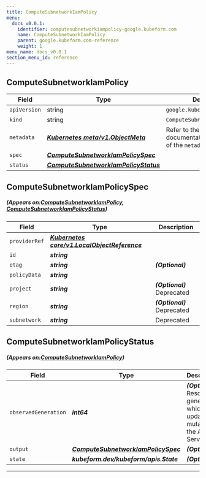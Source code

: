 ```yaml
---
title: ComputeSubnetworkIamPolicy
menu:
  docs_v0.0.1:
    identifier: computesubnetworkiampolicy-google.kubeform.com
    name: ComputeSubnetworkIamPolicy
    parent: google.kubeform.com-reference
    weight: 1
menu_name: docs_v0.0.1
section_menu_id: reference
---
```


## ComputeSubnetworkIamPolicy
| Field | Type | Description |
| ------ | ----- | ----------- |
| `apiVersion` | string | `google.kubeform.com/v1alpha1` |
|    `kind` | string | `ComputeSubnetworkIamPolicy` |
| `metadata` | ***[Kubernetes meta/v1.ObjectMeta](https://kubernetes.io/docs/reference/generated/kubernetes-api/v1.13/#objectmeta-v1-meta)***|Refer to the Kubernetes API documentation for the fields of the `metadata` field.|
| `spec` | ***[ComputeSubnetworkIamPolicySpec](#ComputeSubnetworkIamPolicySpec)***||
| `status` | ***[ComputeSubnetworkIamPolicyStatus](#ComputeSubnetworkIamPolicyStatus)***||
## ComputeSubnetworkIamPolicySpec
##### (Appears on:[ComputeSubnetworkIamPolicy](#ComputeSubnetworkIamPolicy), [ComputeSubnetworkIamPolicyStatus](#ComputeSubnetworkIamPolicyStatus))
| Field | Type | Description |
| ------ | ----- | ----------- |
| `providerRef` | ***[Kubernetes core/v1.LocalObjectReference](https://kubernetes.io/docs/reference/generated/kubernetes-api/v1.13/#localobjectreference-v1-core)***||
| `id` | ***string***||
| `etag` | ***string***| ***(Optional)*** |
| `policyData` | ***string***||
| `project` | ***string***| ***(Optional)*** Deprecated|
| `region` | ***string***| ***(Optional)*** Deprecated|
| `subnetwork` | ***string***|Deprecated|
## ComputeSubnetworkIamPolicyStatus
##### (Appears on:[ComputeSubnetworkIamPolicy](#ComputeSubnetworkIamPolicy))
| Field | Type | Description |
| ------ | ----- | ----------- |
| `observedGeneration` | ***int64***| ***(Optional)*** Resource generation, which is updated on mutation by the API Server.|
| `output` | ***[ComputeSubnetworkIamPolicySpec](#ComputeSubnetworkIamPolicySpec)***| ***(Optional)*** |
| `state` | ***kubeform.dev/kubeform/apis.State***| ***(Optional)*** |
---
